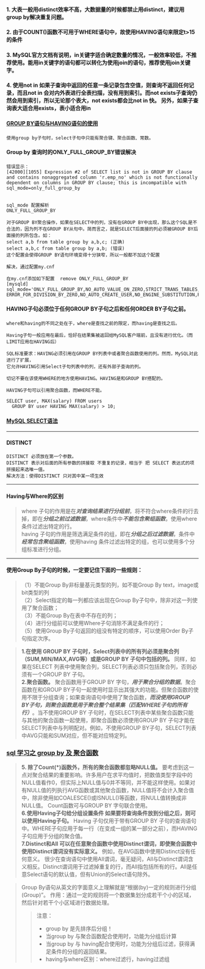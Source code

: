 #### 1. 大表一般用distinct效率不高，大数据量的时候都禁止用distinct，建议用group by解决重复问题。

#### 2. 由于COUNT()函数不可用于WHERE语句中，故使用HAVING语句来限定t>15的条件

#### 3. MySQL官方文档有说明，in关键字适合确定数量的情况，一般效率较低，不推荐使用。能用in关键字的语句都可以转化为使用join的语句，推荐使用join关键字。

#### 4. 使用not in 如果子查询中返回的任意一条记录包含空值，则查询不返回任何记录，而且not in 会对内外表进行全表扫描，没有用到索引。而not exists子查询仍然会用到索引，所以无论那个表大，not exists都会比not in 快。 另外，如果子查询表大适合用exists，表小适合用in

#### [GROUP BY语句与HAVING语句的使用](https://www.cnblogs.com/geogre123/p/11177204.html)
```
使用group by子句时，select子句中只能有聚合键、聚合函数、常数。

```

#### Group by 查询时的ONLY_FULL_GROUP_BY错误解决
```
错误显示：
[42000][1055] Expression #2 of SELECT list is not in GROUP BY clause and contains nonaggregated column 'r.emp_no' which is not functionally dependent on columns in GROUP BY clause; this is incompatible with sql_mode=only_full_group_by


sql_mode 配置解析
ONLY_FULL_GROUP_BY

对于GROUP BY聚合操作，如果在SELECT中的列，没有在GROUP BY中出现，那么这个SQL是不合法的，因为列不在GROUP BY从句中。简而言之，就是SELECT后面接的列必须被GROUP BY后面接的列所包含。如：
select a,b from table group by a,b,c; (正确)
select a,b,c from table group by a,b; (错误)
这个配置会使得GROUP BY语句环境变得十分狭窄，所以一般都不加这个配置

解决，通过配置my.cnf

在my.cnf添加如下配置  remove ONLY_FULL_GROUP_BY
[mysqld]
sql_mode='ONLY_FULL_GROUP_BY,NO_AUTO_VALUE_ON_ZERO,STRICT_TRANS_TABLES,NO_ZERO_IN_DATE,NO_ZERO_DATE, ERROR_FOR_DIVISION_BY_ZERO,NO_AUTO_CREATE_USER,NO_ENGINE_SUBSTITUTION,PIPES_AS_CONCAT,ANSI_QUOTES'
```

####  HAVING子句必须位于任何GROUP BY子句之后和任何ORDER BY子句之前。
```
where和having的不同之处在于，where是查找之前的限定，而having是查找之后。

Having子句一般应用在最后，恰好在结果集被返回给MySQL客户端前，且没有进行优化。（而LIMIT应用在HAVING后）

SQL标准要求：HAVING必须引用在GROUP BY列表中或者聚合函数使用的列。然而，MySQL对此进行了扩展，
它允许HAVING引用Select子句列表中的列，还有外部子查询的列。

切记不要在该使用WHERE的地方使用HAVING。HAVING是和GROUP BY搭配的。

HAVING子句可以引用聚合函数，而WHERE不能。

SELECT user, MAX(salary) FROM users
  GROUP BY user HAVING MAX(salary) > 10;

```

#### [MySQL SELECT语法](https://www.cnblogs.com/bigbigbigo/tag/MySQL/)
---
#### DISTINCT 
```
DISTINCT 必须放在第一个参数。
DISTINCT 表示对后面的所有参数的拼接取 不重复的记录，相当于 把 SELECT 表达式的项 拼接起来选唯一值。
解决方法：使得DISTINCT 只对其中某一项生效

```
---
#### Having与Where的区别

> where 子句的作用是在***对查询结果进行分组前***，将不符合where条件的行去掉，即在***分组之前过滤数据***，where条件中***不能包含聚组函数***，使用where条件过滤出特定的行。<br/> having 子句的作用是筛选满足条件的组，即在***分组之后过滤数据***，条件中***经常包含聚组函数***，使用having 条件过滤出特定的组，也可以使用多个分组标准进行分组。

---
#### 使用Group By子句的时候，一定要记住下面的一些规则：
> （1）不能Group By非标量基元类型的列，如不能Group By text，image或bit类型的列<br/>（2）Select指定的每一列都应该出现在Group By子句中，除非对这一列使用了聚合函数；<br/>（3）不能Group By在表中不存在的列；<br/>（4）进行分组前可以使用Where子句消除不满足条件的行；<br/>（5）使用Group By子句返回的组没有特定的顺序，可以使用Order By子句指定次序。<br/>

>  **1.在使用 GROUP BY 子句时，Select列表中的所有列必须是聚合列（SUM,MIN/MAX,AVG等）或是GROUP BY 子句中包括的列。** 同样，如果在SELECT 列表中使用聚合列，SELECT列表必须只包括聚合列，否则必须有一个GROUP BY 子句。 <br/>
**2.聚合函数。** 聚合函数用于GROUP BY 字句，***用于聚合分组的数据***。聚合函数在和GROUP BY子句一起使用时显示出其强大的功能。但聚合函数的使用不限于分组查询；如果查询语句中使用了聚合函数，***而没使用GROUP BY子句，则聚合函数是用于聚合整个结果集（匹配WHERE子句的所有行）***。当不使用GROUP BY 子句时，在SELECT列表中某些聚合函数只能与其他的聚合函数一起使用，即聚合函数必须使用GROUP BY 子句才能在SELECT列表中与列明配对。例如，不使用GROUP BY子句，SELECT列表中AVG只能和SUM对应，但不能对应特定列。

### [sql 学习之 group by 及 聚合函数](https://www.cnblogs.com/caishuhua226/p/4583129.html)
>   **5. 除了Count(*)函数外，所有的聚合函数都忽略NULL值。** 要考虑到这一点对聚合结果的重要影响。许多用户在求平均值时，把数值类型字段中的NULL值看作0，但实际上NULL值与0并不等同，并不能这样使用。如果对有NULL值的列执行AVG函数或其他聚合函数，NULL值将不会计入聚合值中，除非使用如COALESCE()或ISNULL()等函数，将NULL值转换成非NULL值。 Count函数可与GROUP BY 字句联合使用。<br/>  **6.使用Having子句给分组设置条件 如果要将查询条件放到分组之后，则可以使用Having子句。** Having 子句仅用于带有GROUP BY 子句的查询语句中。WHERE子句应用于每一行（在变成一组的某一部分之前），而HAVING子句应用于分组的聚合值。 <br/> **7.Distinct和All 可以在任意聚合函数中使用Distinct谓词，即使聚合函数中使用Distinct谓词没有实际意义。** 例如，在AVG函数中使用Distinct没有任何意义。 很少在查询语句中使用All谓词，毫无疑问，All与Distinct谓词含义相反。Distinct谓词用于过滤掉重复的行，而All指包括所有的行。All是任意Select语句的默认值，但有Union的Select语句除外。

> Group By语句从英文的字面意义上理解就是“根据(by)一定的规则进行分组(Group)”。 作用：通过一定的规则将一个数据集划分成若干个小的区域，然后针对若干个小区域进行数据处理。 <br/>
>> 注意：
>> * group by 是先排序后分组！
>> * 当group by 与聚合函数配合使用时，功能为分组后计算
>> * 当group by 与 having配合使用时，功能为分组后过滤，获得满足条件的分组的返回结果。
>> * having与where区别：where过滤行，having过滤组
